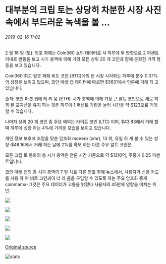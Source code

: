 # 대부분의 크립 토는 상당히 차분한 시장 사진 속에서 부드러운 녹색을 볼 ...

###### 2019-02-16 11:02

2 월 16 일 (토): 암호 화폐는 Coin360 쇼의 데이터로 서 하루에 두 방향으로 2 퍼센트 이내로 변동을 보고 시가 총액에 의해 거의 모든 상위 20 개 코인과 함께 온화한 가격 행동을 보고 있습니다.

Coin360 최고 암호 화폐 비트 코인 (BTC)에의 한 시장 시각화는 하루에 분수 0.37%의 성장을 보이고 있으며, 코인 마켓 캡 데이터에 따르면 $3631에서 언론에 거래 되 고 있습니다.

출처: 코인 마켓 캡에 테 리 움 (ETH)-시가 총액에 의해 가장 큰 알트 코인으로 새로 회복 된 포지션을 유지 하는 것은 하루에 1 퍼센트 가량을 눌러 시간을 약 $123으로 거래 할 수 있습니다.

나머지 상위 20 개 코인 중 주요 예외는 라이트 코인 (LTC) 이며, $43.83에서 거래 할 때 하루에 성장 하는 4%에 가까운 모습을 보이고 있습니다.

개인 정보 보호에 초점을 맞춘 암호화 monero (xmr), 13 위, 유일 하 게 볼 수 있는 성장-$48.16에서 거래 하는 날에 2%를 확보 하는 다른 주요 알트 코인은.

모든 크립 토 통화의 총 시가 총액은 언론 시간 기준으로 약 $1210억, 주중에 0.25 퍼센트입니다.

코인 마켓 캡의 총 시가 총액의 7 일 차트 다른 암호 화폐 뉴스에서, 사용자가 신용 카드를 사용 하 여 비트 코인과이 더 리 움을 구입할 수 있도록 하는 주요 암호화 중개 coinmama-그것은 주요 데이터가 고통을 밝혔다 사용자의 45만에 영향을 미치는 위반.

![](https://s3.cointelegraph.com/storage/uploads/view/3ed557857cb6fda1cb0752b3fe56e9d3.png)

![](https://s3.cointelegraph.com/storage/uploads/view/df21cd0fca445cf4ded0ed5135334d01.png)

![](https://s3.cointelegraph.com/storage/uploads/view/37fd5de76fd115ea3866470288a0734b.png)

![](https://s3.cointelegraph.com/storage/uploads/view/071719f9207b2de652844082fb9b66cf.png)

![](https://s3.cointelegraph.com/storage/uploads/view/06f4899dfce347684f8cfec314dcacf8.png)

[Original source](https://cointelegraph.com/news/most-cryptos-see-gentle-green-amid-exceedingly-calm-market-picture)

![stats](https://c.statcounter.com/11760860/0/a89fa40b/1/ "stats")